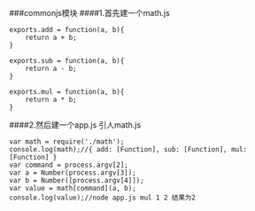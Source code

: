###commonjs模块
####1.首先建一个math.js
```
exports.add = function(a, b){
	return a + b;
}

exports.sub = function(a, b){
	return a - b;
}

exports.mul = function(a, b){
	return a * b;
}
```
####2.然后建一个app.js 引人math.js

```
var math = require('./math');
console.log(math);//{ add: [Function], sub: [Function], mul: [Function] }
var command = process.argv[2];
var a = Number(process.argv[3]);
var b = Number([process.argv[4]]);
var value = math[command](a, b);
console.log(value);//node app.js mul 1 2 结果为2
```